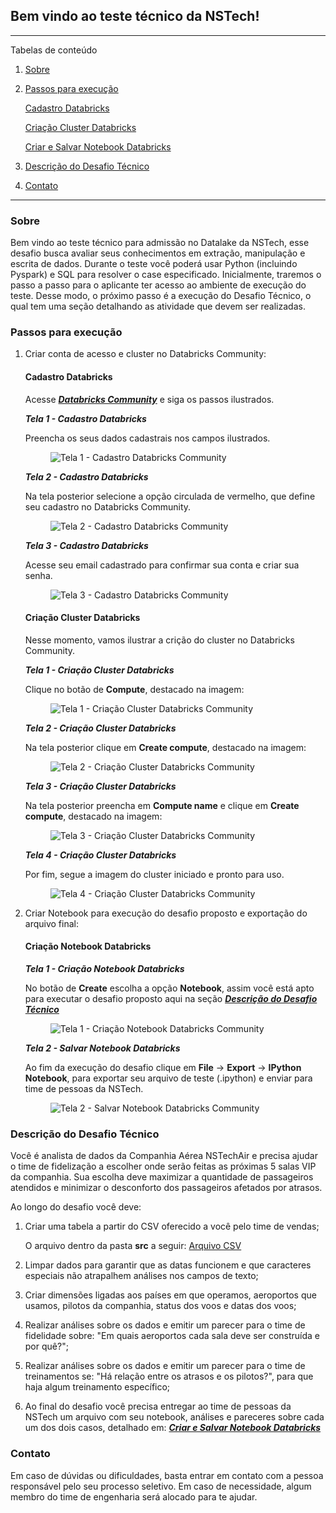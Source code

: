 ## **Bem vindo ao teste técnico da NSTech!**

*******
Tabelas de conteúdo 
 1. [Sobre](#about)

 2. [Passos para execução](#steps)

    [Cadastro Databricks](#signup)

    [Criação Cluster Databricks](#createcluster)

    [Criar e Salvar Notebook Databricks](#createnotebook)

 3. [Descrição do Desafio Técnico](#description)

 4. [Contato](#contact)

*******
<div id='about'/> 

### Sobre

Bem vindo ao teste técnico para admissão no Datalake da NSTech, esse desafio busca avaliar seus conhecimentos em extração, manipulação e escrita de dados. Durante o teste você poderá usar Python (incluindo Pyspark) e SQL para resolver o case especificado. Inicialmente, traremos o passo a passo para o aplicante ter acesso ao ambiente de execução do teste. Desse modo, o próximo passo é a execução do Desafio Técnico, o qual tem uma seção detalhando as atividade que devem ser realizadas. 

<div id='steps'/>

### Passos para execução

1. Criar conta de acesso e cluster no Databricks Community:

    <div id='signup'/>

    #### Cadastro Databricks

    Acesse <a href='https://www.databricks.com/try-databricks#account'>***Databricks Community***</a> e siga os passos ilustrados.

    ***Tela 1 - Cadastro Databricks***

    Preencha os seus dados cadastrais nos campos ilustrados.
    <figure>
    <img src="./images/cadastro_tela1.png" alt="Tela 1 - Cadastro Databricks Community">
    </figure>

    ***Tela 2 - Cadastro Databricks***

    Na tela posterior selecione a opção circulada de vermelho, que define seu cadastro no Databricks Community.
    <figure>
    <img src="./images/cadastro_tela2.png" alt="Tela 2 - Cadastro Databricks Community">
    </figure>

    ***Tela 3 - Cadastro Databricks***

    Acesse seu email cadastrado para confirmar sua conta e criar sua senha.
    <figure>
    <img src="./images/cadastro_tela3.png" alt="Tela 3 - Cadastro Databricks Community">
    </figure>

    <div id='createcluster'/>

    #### Criação Cluster Databricks

    Nesse momento, vamos ilustrar a crição do cluster no Databricks Community.

    ***Tela 1 - Criação Cluster Databricks***

    Clique no botão de **Compute**, destacado na imagem:
    <figure>
    <img src="./images/cluster_tela1.png" alt="Tela 1 - Criação Cluster Databricks Community">
    </figure>

    ***Tela 2 - Criação Cluster Databricks***

    Na tela posterior clique em **Create compute**, destacado na imagem:
    <figure>
    <img src="./images/cluster_tela2.png" alt="Tela 2 - Criação Cluster Databricks Community">
    </figure>

    ***Tela 3 - Criação Cluster Databricks***

    Na tela posterior preencha em **Compute name** e clique em **Create compute**, destacado na imagem:
    <figure>
    <img src="./images/cluster_tela3.png" alt="Tela 3 - Criação Cluster Databricks Community">
    </figure>

    ***Tela 4 - Criação Cluster Databricks***

    Por fim, segue a imagem do cluster iniciado e pronto para uso.
    <figure>
    <img src="./images/cluster_tela4.png" alt="Tela 4 - Criação Cluster Databricks Community">
    </figure>

2. Criar Notebook para execução do desafio proposto e exportação do arquivo final:

    <div id='createnotebook'/>

    #### Criação Notebook Databricks

    ***Tela 1 - Criação Notebook Databricks***

    No botão de **Create** escolha a opção **Notebook**, assim você está apto para executar o desafio proposto aqui na seção ***[Descrição do Desafio Técnico](#description)***
    <figure>
    <img src="./images/notebook_tela1.png" alt="Tela 1 - Criação Notebook Databricks Community">
    </figure>

    ***Tela 2 - Salvar Notebook Databricks***

    Ao fim da execução do desafio clique em **File** -> **Export** -> **IPython Notebook**, para exportar seu arquivo de teste (.ipython) e enviar para time de pessoas da NSTech.  
    <figure>
    <img src="./images/notebook_tela2.png" alt="Tela 2 - Salvar Notebook Databricks Community">
    </figure>

<div id='description'/>

### Descrição do Desafio Técnico

Você é analista de dados da Companhia Aérea NSTechAir e precisa ajudar o time de fidelização a escolher onde serão feitas as próximas 5 salas VIP da companhia. Sua escolha deve maximizar a quantidade de passageiros atendidos e minimizar o desconforto dos passageiros afetados por atrasos.

Ao longo do desafio você deve:

1. Criar uma tabela a partir do CSV oferecido a você pelo time de vendas;

    O arquivo dentro da pasta **src** a seguir: [Arquivo CSV](./src/voos.csv)

2. Limpar dados para garantir que as datas funcionem e que caracteres especiais não atrapalhem análises nos campos de texto;

3. Criar dimensões ligadas aos países em que operamos, aeroportos que usamos, pilotos da companhia, status dos voos e datas dos voos;

4. Realizar análises sobre os dados e emitir um parecer para o time de fidelidade sobre: "Em quais aeroportos cada sala deve ser construída e por quê?";

5. Realizar análises sobre os dados e emitir um parecer para o time de treinamentos se: "Há relação entre os atrasos e os pilotos?", para que haja algum treinamento específico;

6. Ao final do desafio você precisa entregar ao time de pessoas da NSTech um arquivo com seu notebook, análises e pareceres sobre cada um dos dois casos, detalhado em: ***[Criar e Salvar Notebook Databricks](#createnotebook)***

<div id='contact'/>

### Contato

Em caso de dúvidas ou dificuldades, basta entrar em contato com a pessoa responsável pelo seu processo seletivo. Em caso de necessidade, algum membro do time de engenharia será alocado para te ajudar.